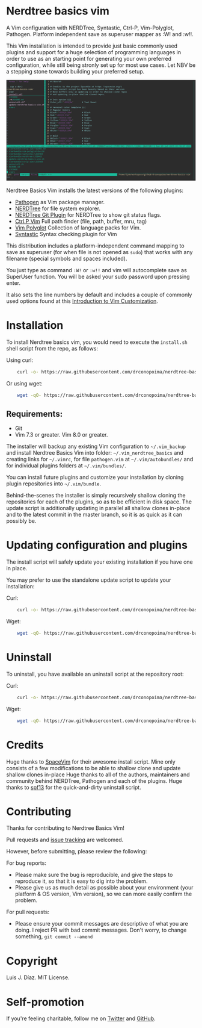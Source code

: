 # Nerdtree basics vim
A Vim configuration with NERDTree, Syntastic, Ctrl-P, Vim-Polyglot, Pathogen. Platform independent save as superuser mapper as :W! and :w!!.

This Vim installation is intended to provide just basic commonly used plugins and support for a huge selection of programming languages in order to use as an starting point for generating your own preferred configuration, while still being stronly set up for most use cases. Let NBV be a stepping stone towards building your preferred setup.

![NERDTree Basic Vim](screenshot.png)

Nerdtree Basics Vim installs the latest versions of the following plugins:

* [Pathogen](https://github.com/tpope/vim-pathogen/) as Vim package manager.
* [NERDTree](https://github.com/scrooloose/nerdtree) for file system explorer.
* [NERDTree Git Plugin](https://github.com/Xuyuanp/nerdtree-git-plugin) for NERDTree to show git status flags.
* [Ctrl.P Vim](https://github.com/ctrlpvim/ctrlp.vim) Full path finder (file, path, buffer, mru, tag)
* [Vim Polyglot](https://github.com/sheerun/vim-polyglot) Collection of language packs for Vim.
* [Syntastic](https://github.com/vim-syntastic/syntastic) Syntax checking plugin for Vim

This distribution includes a platform-independent command mapping to save as superuser (for when file is not opened as `sudo`) that works with any filename (special symbols and spaces included).

You just type as command `:W!` or `:w!!` and vim will autocomplete save as SuperUser function. You will be asked your sudo password upon pressing enter.

It also sets the line numbers by default and includes a couple of commonly used options found at this [Introduction to Vim Customization](https://www.linode.com/docs/tools-reference/tools/introduction-to-vim-customization/).

# Installation

To install Nerdtree basics vim, you would need to execute the `install.sh` shell script from the repo, as follows:

Using curl:

```sh
    curl -o- https://raw.githubusercontent.com/drconopoima/nerdtree-basics-vim/master/install.sh | bash
```

Or using wget:
```sh
    wget -qO- https://raw.githubusercontent.com/drconopoima/nerdtree-basics-vim/master/install.sh | bash
```

## Requirements:

* Git
* Vim 7.3 or greater. Vim 8.0 or greater.

The installer will backup any existing Vim configuration to `~/.vim_backup` and install Nerdtree Basics Vim into folder: `~/.vim_nerdtree_basics` and creating links for `~/.vimrc`, for file `pathogen.vim` at `~/.vim/autobundles/` and for individual plugins folders at `~/.vim/bundles/`.

You can install future plugins and customize your installation by cloning plugin repositories into `~/.vim/bundle`.

Behind-the-scenes the installer is simply recursively shallow cloning the repositories for each of the plugins, so as to be efficient in disk space. The update script is additionally updating in parallel all shallow clones in-place and to the latest commit in the master branch, so it is as quick as it can possibly be.

# Updating configuration and plugins

The install script will safely update your existing installation if you have one in place.

You may prefer to use the standalone update script to update your installation:

Curl:
```sh
    curl -o- https://raw.githubusercontent.com/drconopoima/nerdtree-basics-vim/master/update-nerdtree-basics-vim.sh | bash
```

Wget:
```sh
    wget -qO- https://raw.githubusercontent.com/drconopoima/nerdtree-basics-vim/master/update-nerdtree-basics-vim.sh | bash
```

# Uninstall

To uninstall, you have available an uninstall script at the repository root:

Curl:
```sh
    curl -o- https://raw.githubusercontent.com/drconopoima/nerdtree-basics-vim/master/uninstall.sh | bash
```

Wget:
```sh
    wget -qO- https://raw.githubusercontent.com/drconopoima/nerdtree-basics-vim/master/uninstall.sh | bash
```

# Credits

Huge thanks to [SpaceVim](https://spacevim.org) for their awesome install script. Mine only consists of a few modifications to be able to shallow clone and update shallow clones in-place
Huge thanks to all of the authors, maintainers and community behind NERDTree, Pathogen and each of the plugins.
Huge thanks to [spf13](github.com/spf13/spf13.git) for the quick-and-dirty uninstall script.

# Contributing

Thanks for contributing to Nerdtree Basics Vim!

Pull requests and [issue tracking](https://github.com/drconopoima/nerdtree-basics-vim/issues) are welcomed.

However, before submitting, please review the following:

For bug reports:

* Please make sure the bug is reproducible, and give the steps to reproduce it, so that it is easy to dig into the problem.
* Please give us as much detail as possible about your environment (your platform & OS version, Vim version), so we can more easily confirm the problem.

For pull requests:

* Please ensure your commit messages are descriptive of what you are doing. I reject PR with bad commit messages. Don't worry, to change something, `git commit --amend`

# Copyright

Luis J. Díaz. MIT License.

# Self-promotion

If you're feeling charitable, follow me on [Twitter](https://twitter.com/drconopoima) and [GitHub](https://github.com/drconopoima).
